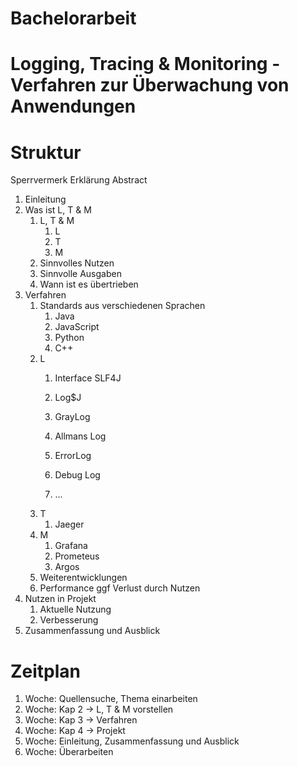 # Bachelorarbeit

# Logging, Tracing & Monitoring - Verfahren zur Überwachung von Anwendungen

# Struktur

Sperrvermerk
Erklärung
Abstract

1. Einleitung
2. Was ist L, T & M
    1. L, T & M
        1. L
        2. T
        3. M
    2. Sinnvolles Nutzen
    3. Sinnvolle Ausgaben
    4. Wann ist es übertrieben
3. Verfahren
    1. Standards aus verschiedenen Sprachen
       1. Java
       2. JavaScript
       3. Python
       4. C++
    2. L
       1. Interface SLF4J
       2. Log$J
       3. GrayLog
       4. Allmans Log
       
       5. ErrorLog
       6. Debug Log
       7. ...
    3. T
       1. Jaeger
    4. M
       1. Grafana
       2. Prometeus
       3. Argos
    5. Weiterentwicklungen
    6. Performance ggf Verlust durch Nutzen
4. Nutzen in Projekt 
   1. Aktuelle Nutzung
   2. Verbesserung
5. Zusammenfassung und Ausblick

# Zeitplan
1. Woche: Quellensuche, Thema einarbeiten
2. Woche: Kap 2 -> L, T & M vorstellen
3. Woche: Kap 3 -> Verfahren
4. Woche: Kap 4 -> Projekt
5. Woche: Einleitung, Zusammenfassung und Ausblick
6. Woche: Überarbeiten 

